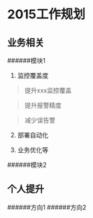 2015工作规划
=
业务相关
-

######模块1
   1. 监控覆盖度

   > 提升xxx监控覆盖
   
   > 提升报警精度
   
   > 减少误告警 

   2. 部署自动化

   3. 业务优化等

######模块2

个人提升
-

######方向1
######方向2
